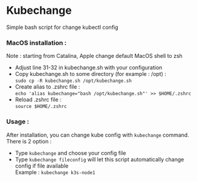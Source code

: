 # Kubechange

Simple bash script for change kubectl config

### MacOS installation :
Note : starting from Catalina, Apple change default MacOS shell to zsh
- Adjust line 31-32 in kubechange.sh with your configuration
- Copy kubechange.sh to some directory (for example : /opt) :  
`sudo cp -R kubechange.sh /opt/kubechange.sh`
- Create alias to .zshrc file :  
`echo 'alias kubechange="bash /opt/kubechange.sh"' >> $HOME/.zshrc`
- Reload .zshrc file :  
`source $HOME/.zshrc`

### Usage :
After installation, you can change kube config with `kubechange` command. There is 2 option : 
- Type `kubechange` and choose your config file
- Type `kubechange fileconfig` will let this script automatically change config if file available  
Example :
`kubechange k3s-node1`
